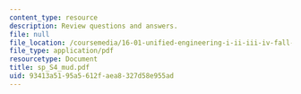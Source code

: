```yaml
---
content_type: resource
description: Review questions and answers.
file: null
file_location: /coursemedia/16-01-unified-engineering-i-ii-iii-iv-fall-2005-spring-2006/93413a5195a5612faea8327d58e955ad_sp_S4_mud.pdf
file_type: application/pdf
resourcetype: Document
title: sp_S4_mud.pdf
uid: 93413a51-95a5-612f-aea8-327d58e955ad
---
```


